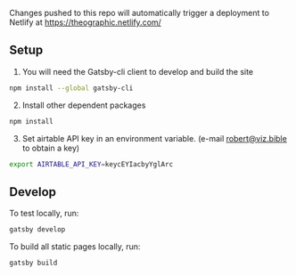 Changes pushed to this repo will automatically trigger a deployment to Netlify at https://theographic.netlify.com/

## Setup

1. You will need the Gatsby-cli client to develop and build the site
``` sh
npm install --global gatsby-cli
```

2. Install other dependent packages

``` sh
npm install
```

3. Set airtable API key in an environment variable. (e-mail robert@viz.bible to obtain a key)
``` sh
export AIRTABLE_API_KEY=keycEYIacbyYglArc
```

## Develop
To test locally, run:
``` sh
gatsby develop
```

To build all static pages locally, run:
``` sh
gatsby build
```
